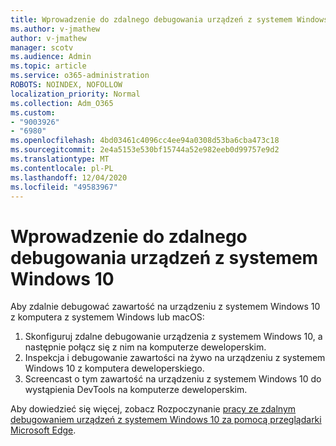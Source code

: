 ```yaml
---
title: Wprowadzenie do zdalnego debugowania urządzeń z systemem Windows 10
ms.author: v-jmathew
author: v-jmathew
manager: scotv
ms.audience: Admin
ms.topic: article
ms.service: o365-administration
ROBOTS: NOINDEX, NOFOLLOW
localization_priority: Normal
ms.collection: Adm_O365
ms.custom:
- "9003926"
- "6980"
ms.openlocfilehash: 4bd03461c4096cc4ee94a0308d53ba6cba473c18
ms.sourcegitcommit: 2e4a5153e530bf15744a52e982eeb0d99757e9d2
ms.translationtype: MT
ms.contentlocale: pl-PL
ms.lasthandoff: 12/04/2020
ms.locfileid: "49583967"
---
```

# <a name="get-started-with-remotely-debugging-windows-10-devices"></a>Wprowadzenie do zdalnego debugowania urządzeń z systemem Windows 10

Aby zdalnie debugować zawartość na urządzeniu z systemem Windows 10 z komputera z systemem Windows lub macOS:

1. Skonfiguruj zdalne debugowanie urządzenia z systemem Windows 10, a następnie połącz się z nim na komputerze deweloperskim.
2. Inspekcja i debugowanie zawartości na żywo na urządzeniu z systemem Windows 10 z komputera deweloperskiego.
3. Screencast o tym zawartość na urządzeniu z systemem Windows 10 do wystąpienia DevTools na komputerze deweloperskim.

Aby dowiedzieć się więcej, zobacz Rozpoczynanie [pracy ze zdalnym debugowaniem urządzeń z systemem Windows 10 za pomocą przeglądarki Microsoft Edge](https://go.microsoft.com/fwlink/?linkid=2142172).
